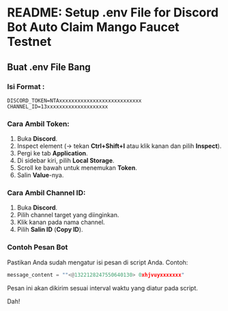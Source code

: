 # README: Setup .env File for Discord Bot Auto Claim Mango Faucet Testnet

## Buat .env File Bang

### Isi Format :
```
DISCORD_TOKEN=NTAxxxxxxxxxxxxxxxxxxxxxxxxxxx
CHANNEL_ID=13xxxxxxxxxxxxxxxxxxxx
```

### Cara Ambil Token:
1. Buka **Discord**.
2. Inspect element (→ tekan **Ctrl+Shift+I** atau klik kanan dan pilih **Inspect**).
3. Pergi ke tab **Application**.
4. Di sidebar kiri, pilih **Local Storage**.
5. Scroll ke bawah untuk menemukan **Token**.
6. Salin **Value**-nya.

### Cara Ambil Channel ID:
1. Buka **Discord**.
2. Pilih channel target yang diinginkan.
3. Klik kanan pada nama channel.
4. Pilih **Salin ID** (**Copy ID**).

### Contoh Pesan Bot
Pastikan Anda sudah mengatur isi pesan di script Anda. Contoh:
```python
message_content = ""<@1322128247550640130> 0xhjvuyxxxxxxx"
```
Pesan ini akan dikirim sesuai interval waktu yang diatur pada script.


Dah!

